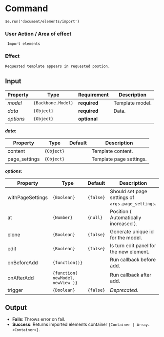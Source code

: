 # Command
  `$e.run('document/elements/import')`

### User Action / Area of effect
     Import elements
     
### Effect
    Requested template appears in requested postion.

## Input
| Property  | Type               | Requirement       | Description |
|---        |---                 |---                |---|
| _model_   | `{Backbone.Model}` | **required**      | Template model.
| _data_    | `{Object}`         | **required**      | Data.
| _options_ | `{Object}`         | **optional**      | 

**_data:_**

| Property      | Type       | Default   | Description                            |
|---------------|------------|-----------|----------------------------------------|
| content       | `{Object}` |           | Template content. 
| page_settings | `{Object}` |           | Template page settings.

**_options:_**

| Property         | Type                              | Default   | Description                            |
|------------------|-----------------------------------|-----------|----------------------------------------|
| withPageSettings | `{Boolean}`                       | `{false}` | Should set page settings of `args.page_settings`.
| at               | `{Number}`                        | `{null}`  | Position ( Automatically increased ).
| clone            | `{Boolean}`                       | `{false}` | Generate unique id for the model.
| edit             | `{Boolean}`                       | `{false}` | Is turn edit panel for the new element.
| onBeforeAdd      | `{function()}`                    |           | Run callback before add.
| onAfterAdd       | `{function( newModel, newView )}` |           | Run callback after add.
| trigger          | `{Boolean}`                       | `{false}` | *Deprecated*.
    
## Output
   * **Fails**: Throws error on fail.
   * **Success**: Returns imported elements container `{Container | Array.<Container>}`.
   
